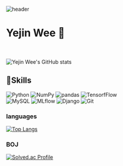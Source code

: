 ![header](https://capsule-render.vercel.app/api?type=waving&color=18dcff&height=300&section=header&text=Yejin%20Wee&fontSize=60)


# Yejin Wee 👋
<br><br>
![Yejin Wee's GitHub stats](https://github-readme-stats.vercel.app/api?username=bokkuembab&show_icons=true&theme=swift)

## 💪Skills
![Python](https://img.shields.io/badge/Python-3776AB.svg?&style=for-the-badge&logo=Python&logoColor=white)
![NumPy](https://img.shields.io/badge/NumPy-013243.svg?&style=for-the-badge&logo=NumPy&logoColor=white)
![pandas](https://img.shields.io/badge/pandas-150458.svg?&style=for-the-badge&logo=pandas&logoColor=white)
![TensorfFlow](https://img.shields.io/badge/TensorFlow-FF6F00.svg?&style=for-the-badge&logo=TensorFlow&logoColor=white)
<br>
![MySQL](https://img.shields.io/badge/MySQL-4479A1.svg?&style=for-the-badge&logo=MySQL&logoColor=white)
![MLflow](https://img.shields.io/badge/MLflow-0194E2.svg?&style=for-the-badge&logo=MLflow&logoColor=white)
![Django](https://img.shields.io/badge/Django-092E20.svg?&style=for-the-badge&logo=Django&logoColor=white)
![Git](https://img.shields.io/badge/Git-F05032.svg?&style=for-the-badge&logo=Git&logoColor=white)

### languages
[![Top Langs](https://github-readme-stats.vercel.app/api/top-langs/?username=bokkuembab&layout=compact&langs_count=8&theme=swift)](https://github.com/anuraghazra/github-readme-stats)

### BOJ
[![Solved.ac Profile](http://mazassumnida.wtf/api/v2/generate_badge?boj=ddollet)](https://solved.ac/ddollet)




<!--
**bokkuembab/bokkuembab** is a ✨ _special_ ✨ repository because its `README.md` (this file) appears on your GitHub profile.





Here are some ideas to get you started:

- 🔭 I’m currently working on ...
- 🌱 I’m currently learning ...
- 👯 I’m looking to collaborate on ...
- 🤔 I’m looking for help with ...
- 💬 Ask me about ...
- 📫 How to reach me: ...
- 😄 Pronouns: ...
- ⚡ Fun fact: ...
-->
